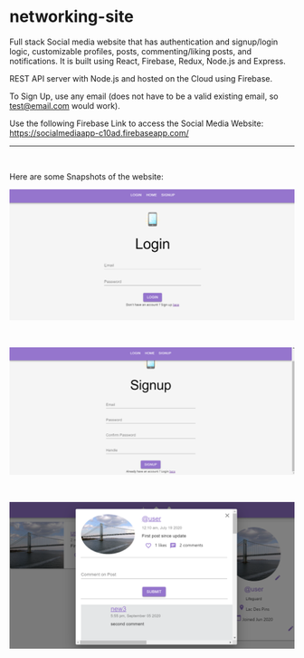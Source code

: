 # networking-site

Full stack Social media website that has authentication and signup/login logic, customizable profiles, posts, commenting/liking posts, and notifications. It is built using React, Firebase, Redux, Node.js and Express.

REST API server with Node.js and hosted on the Cloud using Firebase.

To Sign Up, use any email (does not have to be a valid existing email, so test@email.com would work).

Use the following Firebase Link to access the Social Media Website: https://socialmediaapp-c10ad.firebaseapp.com/


---------------------------------------------------------------------------------------------------------------------

<br/>


Here are some Snapshots of the website: 

![Login](/screenshots/login.PNG)

<br/>

![Sign Up](/screenshots/signup.PNG)

<br/>

![Post Details](/screenshots/PostDetails.PNG)


